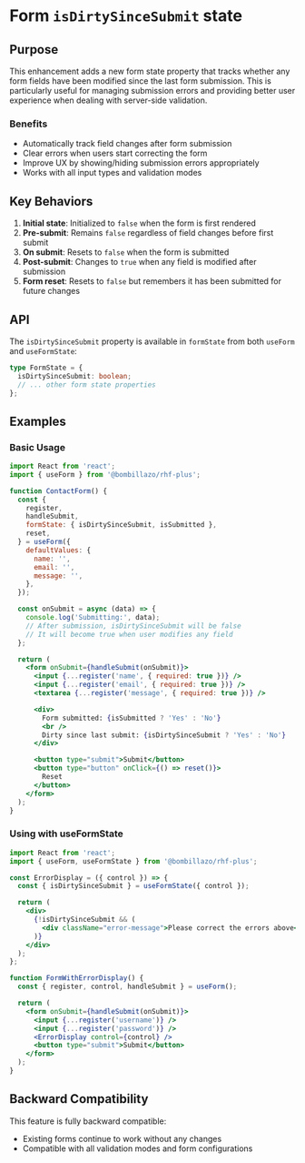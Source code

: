# Form `isDirtySinceSubmit` state

## Purpose

This enhancement adds a new form state property that tracks whether any form fields have been modified since the last form submission. This is particularly useful for managing submission errors and providing better user experience when dealing with server-side validation.

### Benefits

- Automatically track field changes after form submission
- Clear errors when users start correcting the form
- Improve UX by showing/hiding submission errors appropriately
- Works with all input types and validation modes

## Key Behaviors

1. **Initial state**: Initialized to `false` when the form is first rendered
2. **Pre-submit**: Remains `false` regardless of field changes before first submit
3. **On submit**: Resets to `false` when the form is submitted
4. **Post-submit**: Changes to `true` when any field is modified after submission
5. **Form reset**: Resets to `false` but remembers it has been submitted for future changes

## API

The `isDirtySinceSubmit` property is available in `formState` from both `useForm` and `useFormState`:

```typescript
type FormState = {
  isDirtySinceSubmit: boolean;
  // ... other form state properties
};
```

## Examples

### Basic Usage

```jsx
import React from 'react';
import { useForm } from '@bombillazo/rhf-plus';

function ContactForm() {
  const {
    register,
    handleSubmit,
    formState: { isDirtySinceSubmit, isSubmitted },
    reset,
  } = useForm({
    defaultValues: {
      name: '',
      email: '',
      message: '',
    },
  });

  const onSubmit = async (data) => {
    console.log('Submitting:', data);
    // After submission, isDirtySinceSubmit will be false
    // It will become true when user modifies any field
  };

  return (
    <form onSubmit={handleSubmit(onSubmit)}>
      <input {...register('name', { required: true })} />
      <input {...register('email', { required: true })} />
      <textarea {...register('message', { required: true })} />

      <div>
        Form submitted: {isSubmitted ? 'Yes' : 'No'}
        <br />
        Dirty since last submit: {isDirtySinceSubmit ? 'Yes' : 'No'}
      </div>

      <button type="submit">Submit</button>
      <button type="button" onClick={() => reset()}>
        Reset
      </button>
    </form>
  );
}
```

### Using with useFormState

```jsx
import React from 'react';
import { useForm, useFormState } from '@bombillazo/rhf-plus';

const ErrorDisplay = ({ control }) => {
  const { isDirtySinceSubmit } = useFormState({ control });

  return (
    <div>
      {!isDirtySinceSubmit && (
        <div className="error-message">Please correct the errors above</div>
      )}
    </div>
  );
};

function FormWithErrorDisplay() {
  const { register, control, handleSubmit } = useForm();

  return (
    <form onSubmit={handleSubmit(onSubmit)}>
      <input {...register('username')} />
      <input {...register('password')} />
      <ErrorDisplay control={control} />
      <button type="submit">Submit</button>
    </form>
  );
}
```

## Backward Compatibility

This feature is fully backward compatible:

- Existing forms continue to work without any changes
- Compatible with all validation modes and form configurations
